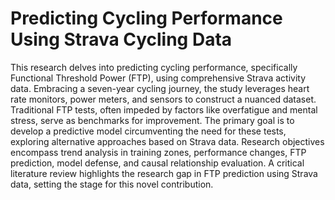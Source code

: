 # Predicting Cycling Performance Using Strava Cycling Data

This research delves into predicting cycling performance, specifically Functional Threshold Power (FTP), using comprehensive Strava activity data. Embracing a seven-year cycling journey, the study leverages heart rate monitors, power meters, and sensors to construct a nuanced dataset. Traditional FTP tests, often impeded by factors like overfatigue and mental stress, serve as benchmarks for improvement. The primary goal is to develop a predictive model circumventing the need for these tests, exploring alternative approaches based on Strava data. Research objectives encompass trend analysis in training zones, performance changes, FTP prediction, model defense, and causal relationship evaluation. A critical literature review highlights the research gap in FTP prediction using Strava data, setting the stage for this novel contribution.
